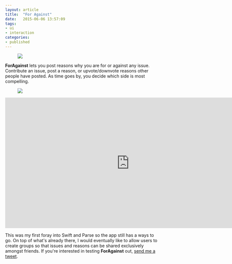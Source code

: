 ```yaml
---
layout: article
title:  "For Against"
date:   2015-06-06 13:57:09
tags:
- ui
- interaction
categories:
- published
---
```


<figure>
<img src="{{edchao.github.io}}/assets/img_foragainst.jpg" />
</figure>


<!--more-->

<strong>ForAgainst</strong> lets you post reasons why you are for or against any issue. Contribute an issue, post a reason, or upvote/downvote reasons other people have posted.  As time goes by, you decide which side is most compelling.

<figure>
<img src="{{edchao.github.io}}/assets/img_foragainst_home.jpg" />
</figure>

<iframe width="800" height="421" src="https://www.youtube.com/embed/XOjMgZH8_4g" frameborder="0" allowfullscreen></iframe>

<br>

This was my first foray into Swift and Parse so the app still has a ways to go.  On top of what's already there, I would eventually like to allow users to create groups so that issues and reasons can be shared exclusively amongst friends. If you're interested in testing <strong> ForAgainst</strong> out, <a href="https://twitter.com/edchao"> send me a tweet</a>.
